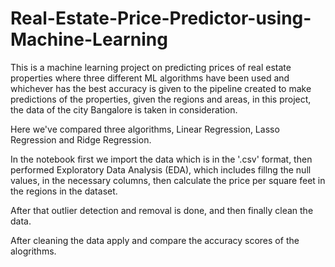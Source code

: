 # Real-Estate-Price-Predictor-using-Machine-Learning
This is a machine learning project on predicting prices of real estate properties where three different ML algorithms have been used and whichever has the best accuracy is given to the pipeline created to make predictions of the properties, given the regions and areas, in this project, the data of the city Bangalore is taken in consideration.

Here we've compared three algorithms, Linear Regression, Lasso Regression and Ridge Regression.

In the notebook first we import the data which is in the '.csv' format, then performed Exploratory Data Analysis (EDA), which includes fillng the null values, in the necessary columns, then calculate the price per square feet in the regions in the dataset.

After that outlier detection and removal is done, and then finally clean the data.

After cleaning the data apply and compare the accuracy scores of the alogrithms.
